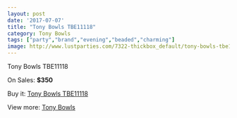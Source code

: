 ```yaml
---
layout: post
date: '2017-07-07'
title: "Tony Bowls TBE11118"
category: Tony Bowls
tags: ["party","brand","evening","beaded","charming"]
image: http://www.lustparties.com/7322-thickbox_default/tony-bowls-tbe11118.jpg
---
```

Tony Bowls TBE11118

On Sales: **$350**
<a href="https://www.lustparties.com/en/tony-bowls/2470-tony-bowls-tbe11118.html"><amp-img layout="responsive" width="600" height="600" src="//www.lustparties.com/7322-thickbox_default/tony-bowls-tbe11118.jpg" alt="Tony Bowls TBE11118 0" /></a>
<a href="https://www.lustparties.com/en/tony-bowls/2470-tony-bowls-tbe11118.html"><amp-img layout="responsive" width="600" height="600" src="//www.lustparties.com/7325-thickbox_default/tony-bowls-tbe11118.jpg" alt="Tony Bowls TBE11118 1" /></a>
<a href="https://www.lustparties.com/en/tony-bowls/2470-tony-bowls-tbe11118.html"><amp-img layout="responsive" width="600" height="600" src="//www.lustparties.com/7324-thickbox_default/tony-bowls-tbe11118.jpg" alt="Tony Bowls TBE11118 2" /></a>
<a href="https://www.lustparties.com/en/tony-bowls/2470-tony-bowls-tbe11118.html"><amp-img layout="responsive" width="600" height="600" src="//www.lustparties.com/7323-thickbox_default/tony-bowls-tbe11118.jpg" alt="Tony Bowls TBE11118 3" /></a>

Buy it: [Tony Bowls TBE11118](https://www.lustparties.com/en/tony-bowls/2470-tony-bowls-tbe11118.html "Tony Bowls TBE11118")

View more: [Tony Bowls](https://www.lustparties.com/en/5-tony-bowls "Tony Bowls")